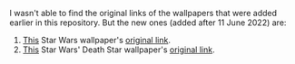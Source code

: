 I wasn't able to find the original links of the wallpapers that were added earlier in this repository.
But the new ones (added after 11 June 2022) are:

1. [This](https://github.com/tuilipshrm/wallpapers/blob/master/tfz5ewkmd2561.jpg) Star Wars wallpaper's [original link](https://i.redd.it/tfz5ewkmd2561.jpg).
2. [This](https://github.com/tuilipshrm/wallpapers/blob/master/wp6477079-minimal-star-wars-wallpapers.jpg) Star Wars' Death Star wallpaper's [original link](https://wallpapercave.com/w/wp6477079).
